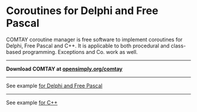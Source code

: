 # Coroutines for Delphi and Free Pascal
COMTAY coroutine manager is free software to implement coroutines for Delphi, Free Pascal and C++. 
It is applicable to both procedural and class-based programming. Exceptions and Co. work as well.
***
**Download COMTAY at [opensimply.org/comtay](https://opensimply.org/comtay/)**
***
See example [for Delphi and Free Pascal](https://github.com/opensimply/COMTAY/blob/main_3/comtayexample.pas)
***
See example [for C++](https://github.com/opensimply/COMTAY/blob/main_3/comtayexample.cpp)
